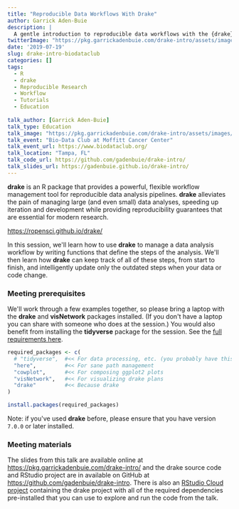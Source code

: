 ```yaml
---
title: "Reproducible Data Workflows With Drake"
author: Garrick Aden-Buie
description: |
  A gentle introduction to reproducible data workflows with the {drake} package.
twitterImage: "https://pkg.garrickadenbuie.com/drake-intro/assets/images/drake-intro-cover.jpg"
date: '2019-07-19'
slug: drake-intro-biodataclub
categories: []
tags: 
  - R
  - drake
  - Reproducible Research
  - Workflow
  - Tutorials
  - Education
  
talk_author: [Garrick Aden-Buie]
talk_type: Education
talk_image: "https://pkg.garrickadenbuie.com/drake-intro/assets/images/drake-intro-cover.jpg"
talk_event: "Bio-Data Club at Moffitt Cancer Center"
talk_event_url: https://www.biodataclub.org/
talk_location: "Tampa, FL"
talk_code_url: https://github.com/gadenbuie/drake-intro/
talk_slides_url: https://gadenbuie.github.io/drake-intro/
---
```


**drake** is an R package that provides a powerful, flexible workflow management tool for reproducible data analysis pipelines. **drake** alleviates the pain of managing large (and even small) data analyses, speeding up iteration and development while providing reproducibility guarantees that are essential for modern research.

<https://ropensci.github.io/drake/>

In this session, we'll learn how to use **drake** to manage a data analysis workflow by writing functions that define the steps of the analysis. We'll then learn how **drake** can keep track of all of these steps, from start to finish, and intelligently update only the outdated steps when your data or code change.

### Meeting prerequisites

We'll work through a few examples together, so please bring a laptop with the **drake** and **visNetwork** packages installed.  (If you don't have a laptop you can share with someone who does at the session.) You would also benefit from installing the **tidyverse** package for the session. See the [full requirements here](https://pkg.garrickadenbuie.com/drake-intro/requirements/).

```r
required_packages <- c(
  # "tidyverse",  #<< For data processing, etc. (you probably have this)
  "here",         #<< For sane path management
  "cowplot",      #<< For composing ggplot2 plots
  "visNetwork",   #<< For visualizing drake plans
  "drake"         #<< Because drake
)

install.packages(required_packages)
```

Note: if you've used **drake** before, please ensure that you have version `7.0.0` or later installed.

### Meeting materials

The slides from this talk are available online at <https://pkg.garrickadenbuie.com/drake-intro/> and the drake source code and RStudio project are in available on GitHub at <https://github.com/gadenbuie/drake-intro>. There is also an [RStudio Cloud project](https://rstudio.cloud/project/405721) containing the drake project with all of the required dependencies pre-installed that you can use to explore and run the code from the talk.

